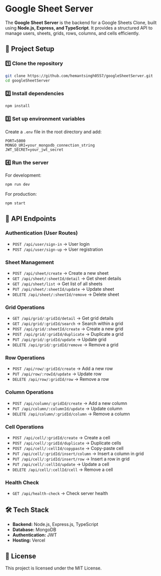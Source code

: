 # Google Sheet Server

The **Google Sheet Server** is the backend for a Google Sheets Clone, built using **Node.js, Express, and TypeScript**. It provides a structured API to manage users, sheets, grids, rows, columns, and cells efficiently.

## 🚀 Project Setup

### 1️⃣ Clone the repository
```sh
git clone https://github.com/hemantsingh0557/googleSheetServer.git
cd googleSheetServer
```

### 2️⃣ Install dependencies
```sh
npm install
```

### 3️⃣ Set up environment variables
Create a `.env` file in the root directory and add:
```
PORT=5000
MONGO_URI=your_mongodb_connection_string
JWT_SECRET=your_jwt_secret
```

### 4️⃣ Run the server
For development:
```sh
npm run dev
```
For production:
```sh
npm start
```

## 🔗 API Endpoints

### **Authentication** (User Routes)
- `POST /api/user/sign-in` → User login
- `POST /api/user/sign-up` → User registration

### **Sheet Management**
- `POST /api/sheet/create` → Create a new sheet
- `GET /api/sheet/:sheetId/detail` → Get sheet details
- `GET /api/sheet/list` → Get list of all sheets
- `PUT /api/sheet/:sheetId/update` → Update sheet
- `DELETE /api/sheet/:sheetId/remove` → Delete sheet

### **Grid Operations**
- `GET /api/grid/:gridId/detail` → Get grid details
- `GET /api/grid/:gridId/search` → Search within a grid
- `POST /api/grid/:sheetId/create` → Create a new grid
- `POST /api/grid/:gridId/duplicate` → Duplicate a grid
- `PUT /api/grid/:gridId/update` → Update grid
- `DELETE /api/grid/:gridId/remove` → Remove a grid

### **Row Operations**
- `POST /api/row/:gridId/create` → Add a new row
- `PUT /api/row/:rowId/update` → Update row
- `DELETE /api/row/:gridId/row` → Remove a row

### **Column Operations**
- `POST /api/column/:gridId/create` → Add a new column
- `PUT /api/column/:columnId/update` → Update column
- `DELETE /api/column/:gridId/column` → Remove a column

### **Cell Operations**
- `POST /api/cell/:gridId/create` → Create a cell
- `POST /api/cell/:gridId/duplicate` → Duplicate cells
- `POST /api/cell/:cellId/copypaste` → Copy-paste cell
- `PUT /api/cell/:gridId/insert/column` → Insert a column in grid
- `PUT /api/cell/:gridId/insert/row` → Insert a row in grid
- `PUT /api/cell/:cellId/update` → Update a cell
- `DELETE /api/cell/:cellId/cell` → Remove a cell

### **Health Check**
- `GET /api/health-check` → Check server health

## 🛠️ Tech Stack
- **Backend:** Node.js, Express.js, TypeScript
- **Database:** MongoDB
- **Authentication:** JWT
- **Hosting:** Vercel

## 📜 License
This project is licensed under the MIT License.
